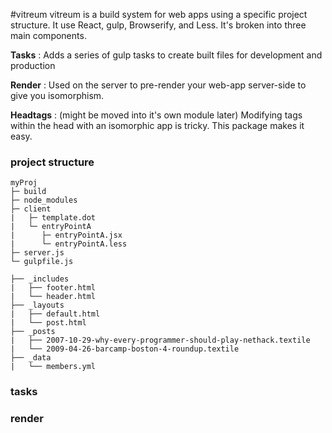 #vitreum
vitreum is a build system for web apps using a specific project structure. It use React, gulp, Browserify, and Less. It's broken into three main components.

**Tasks** : Adds a series of gulp tasks to create built files for development and production

**Render** : Used on the server to pre-render your web-app server-side to give you isomorphism.

**Headtags** : (might be moved into it's own module later) Modifying tags within the head with an isomorphic app is tricky. This package makes it easy.

### project structure
```
myProj
├─ build
├─ node_modules
├─ client
|   ├─ template.dot
|   └─ entryPointA
|      ├─ entryPointA.jsx
|      └─ entryPointA.less
├─ server.js
└─ gulpfile.js

├── _includes
|   ├── footer.html
|   └── header.html
├── _layouts
|   ├── default.html
|   └── post.html
├── _posts
|   ├── 2007-10-29-why-every-programmer-should-play-nethack.textile
|   └── 2009-04-26-barcamp-boston-4-roundup.textile
├── _data
|   └── members.yml
```

### tasks




### render

